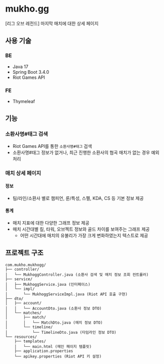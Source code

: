 # mukho.gg

[리그 오브 레전드] 마지막 매치에 대한 상세 페이지

## 사용 기술

### BE

- Java 17
- Spring Boot 3.4.0
- Riot Games API

### FE

- Thymeleaf

## 기능

### 소환사명#태그 검색

- Riot Games API를 통한 `소환사명#태그` 검색
- 소환사명#태그 정보가 없거나, 최근 진행한 소환사의 협곡 매치가 없는 경우 예외 처리

### 매치 상세 페이지

#### 정보

- 팀/라인/소환사 별로 챔피언, 룬/특성, 스펠, KDA, CS 등 기본 정보 제공

#### 통계

- 매치 지표에 대한 다양한 그래프 정보 제공
- 매치 시간대별 킬, 타워, 오브젝트 정보와 골드 차이를 보여주는 그래프 제공
  - 어떤 시간대에 매치의 유불리가 가장 크게 변화하였는지 텍스트로 제공

## 프로젝트 구조

```
com.mukho.mukhogg/
├── controller/
│   └── MukhoggController.java (소환사 검색 및 매치 정보 조회 컨트롤러)
├── service/
│   ├── MukhoggService.java (인터페이스)
│   └── impl/
│       └── MukhoggServiceImpl.java (Riot API 호출 구현)
├── dto/
│   ├── account/
│   │   └── AccountDto.java (소환사 정보 DTO)
│   └── matches/
│       ├── match/
│       │   └── MatchDto.java (매치 정보 DTO)
│       └── timeline/
│           └── TimelineDto.java (타임라인 정보 DTO)
└── resources/
    ├── templates/
    │   └── main.html (메인 페이지 템플릿)
    ├── application.properties
    └── apikey.properties (Riot API 키 설정)
```
